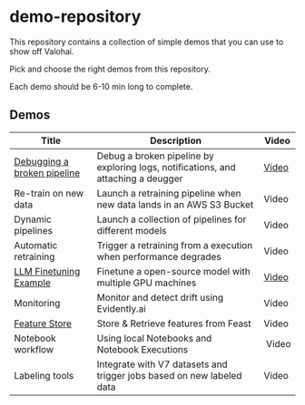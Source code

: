 # demo-repository
This repository contains a collection of simple demos that you can use to show off Valohai.

Pick and choose the right demos from this repository.

Each demo should be 6-10 min long to complete.

## Demos

| Title                                                   | Description     | Video                                                                |
|---------------------------------------------------------| --------------- |----------------------------------------------------------------------|
| [Debugging a broken pipeline](demos/debugging/README.md) | Debug a broken pipeline by exploring logs, notifications, and attaching a deugger | [Video](https://www.loom.com/share/fc5dba0cc6f74a2684a21115a4089154) |
| Re-train on new data                                    | Launch a retraining pipeline when new data lands in an AWS S3 Bucket | Video                                                                |
| Dynamic pipelines                                       | Launch a collection of pipelines for different models | Video                                                                |
| Automatic retraining                                    | Trigger a retraining from a execution when performance degrades | Video                                                                |
| [LLM Finetuning Example](demos/llm-finetuning/README.md) | Finetune a open-source model with multiple GPU machines | [Video](https://www.loom.com/share/75fbc94db88d41aa93649df47b4976ea) |
| Monitoring                                              | Monitor and detect drift using Evidently.ai | Video                                                                |
| [Feature Store](demos/feature-store/README.md)          | Store & Retrieve features from Feast | Video                                                                |
| Notebook workflow                                       | Using local Notebooks and Notebook Executions |  Video                                                               |
| Labeling tools                                          | Integrate with V7 datasets and trigger jobs based on new labeled data | Video                                                                |
